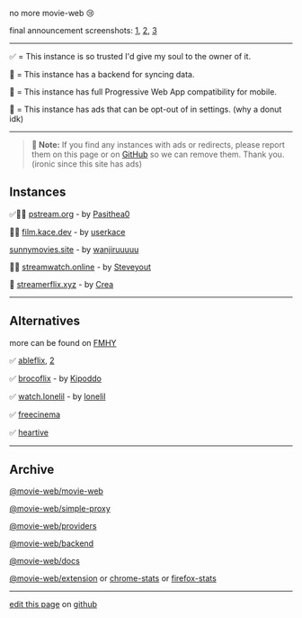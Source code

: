 no more movie-web 😢

final announcement screenshots: [1](https://files.catbox.moe/ddesj8.png), [2](https://files.catbox.moe/270b6n.png), [3](https://files.catbox.moe/m8kl57.png)

---

✅ = This instance is so trusted I'd give my soul to the owner of it.

💾 = This instance has a backend for syncing data.

📱 = This instance has full Progressive Web App compatibility for mobile.

🍩 = This instance has ads that can be opt-out of in settings. (why a donut idk)

---

> **📝 Note:** If you find any instances with ads or redirects, please report them on this page or on [GitHub](https://github.com/erynith/movie-web-instances/issues) so we can remove them. Thank you. (ironic since this site has ads)

## Instances

✅️💾📱 [pstream.org](https://pstream.org) - by [Pasithea0](https://github.com/Pasithea0)

💾📱 [film.kace.dev](https://film.kace.dev) - by [userkace](https://github.com/userkace)

[sunnymovies.site](https://sunnymovies.site) - by [wanjiruuuuu](https://github.com/wanjiruuuuu)

💾📱 [streamwatch.online](https://streamwatch.online) - by [Steveyout](https://github.com/steveyout)

💾 [streamerflix.xyz](https://streamerflix.xyz) - by [Crea](https://github.com/walletcrea)

---

## Alternatives

more can be found on [FMHY](https://fmhy.pages.dev/videopiracyguide)

✅ [ableflix](https://ableflix.xyz), [2](https://ableflix.cc)

✅ [brocoflix](https://brocoflix.com) - by [Kipoddo](https://github.com/Kipoddo)

✅ [watch.lonelil](https://watch.lonelil.ru) - by [lonelil](https://github.com/lonelil)

✅ [freecinema](https://freecinema.live)

✅ [heartive](https://heartive.pages.dev)

---

## Archive

[@movie-web/movie-web](https://github.com/ligmajohn/mw)

[@movie-web/simple-proxy](https://github.com/ligmajohn/simple-proxy)

[@movie-web/providers](https://github.com/ligmajohn/mw-providers)

[@movie-web/backend](https://github.com/ligmajohn/mw-back)

[@movie-web/docs](https://github.com/ligmajohn/mw-docs)

[@movie-web/extension](https://github.com/ligmajohn/ext) or [chrome-stats](https://chrome-stats.com/d/hoffoikpiofojilgpofjhnkkamfnnhmm) or [firefox-stats](https://firefox-stats.com/d/movie-web-extension)

---

[edit this page](https://github.com/erynith/movie-web-instances/edit/main/page.md) on [github](https://github.com/erynith/movie-web-instances)
